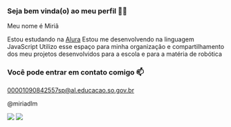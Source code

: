 ### Seja bem vinda(o) ao meu perfil 💙💙

Meu nome é Miriã

Estou estudando na [Alura](https://www.alura.co.br)
Estou me desenvolvendo na linguagem JavaScript
Utilizo esse espaço para minha organização e compartilhamento dos meu projetos desenvolvidos para a escola e para a matéria de robótica

### Você pode entrar em contato comigo 📫

00001090842557sp@al.educacao.so.gov.br

@miriadlm

![](https://media1.tenor.com/m/qIv20qZkX-UAAAAC/barbie-bibble.gif)
![](https://media1.tenor.com/m/uO37-aKreAEAAAAC/kakashi-naruto.gif)
